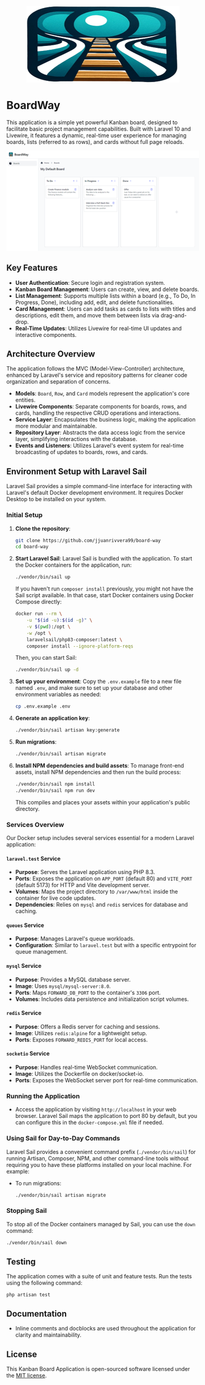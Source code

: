 <p align="center"><a href="https://board-way.jjuanrivvera.com" target="_blank"><img src="./public/images/logo.svg" width="400" height="200" alt="BoardWay Logo"></a></p>

# BoardWay

This application is a simple yet powerful Kanban board, designed to facilitate basic project management capabilities. Built with Laravel 10 and Livewire, it features a dynamic, real-time user experience for managing boards, lists (referred to as rows), and cards without full page reloads.

<img src="./public/images/board-way-view.png" alt="BoardWay Demo">

## Key Features

- **User Authentication**: Secure login and registration system.
- **Kanban Board Management**: Users can create, view, and delete boards.
- **List Management**: Supports multiple lists within a board (e.g., To Do, In Progress, Done), including add, edit, and delete functionalities.
- **Card Management**: Users can add tasks as cards to lists with titles and descriptions, edit them, and move them between lists via drag-and-drop.
- **Real-Time Updates**: Utilizes Livewire for real-time UI updates and interactive components.

## Architecture Overview

The application follows the MVC (Model-View-Controller) architecture, enhanced by Laravel's service and repository patterns for cleaner code organization and separation of concerns.

- **Models**: `Board`, `Row`, and `Card` models represent the application's core entities.
- **Livewire Components**: Separate components for boards, rows, and cards, handling the respective CRUD operations and interactions.
- **Service Layer**: Encapsulates the business logic, making the application more modular and maintainable.
- **Repository Layer**: Abstracts the data access logic from the service layer, simplifying interactions with the database.
- **Events and Listeners**: Utilizes Laravel's event system for real-time broadcasting of updates to boards, rows, and cards.

## Environment Setup with Laravel Sail

Laravel Sail provides a simple command-line interface for interacting with Laravel's default Docker development environment. It requires Docker Desktop to be installed on your system.

### Initial Setup

1. **Clone the repository**:
   ```bash
   git clone https://github.com/jjuanrivvera99/board-way
   cd board-way
   ```

2. **Start Laravel Sail**:
   Laravel Sail is bundled with the application. To start the Docker containers for the application, run:
   ```bash
   ./vendor/bin/sail up
   ```
   If you haven't run `composer install` previously, you might not have the Sail script available. In that case, start Docker containers using Docker Compose directly:
   ```bash
   docker run --rm \
       -u "$(id -u):$(id -g)" \
       -v $(pwd):/opt \
       -w /opt \
       laravelsail/php83-composer:latest \
       composer install --ignore-platform-reqs
   ```
   Then, you can start Sail:
   ```bash
   ./vendor/bin/sail up -d
   ```

3. **Set up your environment**:
   Copy the `.env.example` file to a new file named `.env`, and make sure to set up your database and other environment variables as needed:
   ```bash
   cp .env.example .env
   ```

4. **Generate an application key**:
   ```bash
   ./vendor/bin/sail artisan key:generate
   ```

5. **Run migrations**:
   ```bash
   ./vendor/bin/sail artisan migrate
   ```

6. **Install NPM dependencies and build assets**:
   To manage front-end assets, install NPM dependencies and then run the build process:
   ```bash
   ./vendor/bin/sail npm install
   ./vendor/bin/sail npm run dev
   ```
   This compiles and places your assets within your application's public directory.

### Services Overview

Our Docker setup includes several services essential for a modern Laravel application:

#### `laravel.test` Service

- **Purpose**: Serves the Laravel application using PHP 8.3.
- **Ports**: Exposes the application on `APP_PORT` (default 80) and `VITE_PORT` (default 5173) for HTTP and Vite development server.
- **Volumes**: Maps the project directory to `/var/www/html` inside the container for live code updates.
- **Dependencies**: Relies on `mysql` and `redis` services for database and caching.

#### `queues` Service

- **Purpose**: Manages Laravel's queue workloads.
- **Configuration**: Similar to `laravel.test` but with a specific entrypoint for queue management.

#### `mysql` Service

- **Purpose**: Provides a MySQL database server.
- **Image**: Uses `mysql/mysql-server:8.0`.
- **Ports**: Maps `FORWARD_DB_PORT` to the container's `3306` port.
- **Volumes**: Includes data persistence and initialization script volumes.

#### `redis` Service

- **Purpose**: Offers a Redis server for caching and sessions.
- **Image**: Utilizes `redis:alpine` for a lightweight setup.
- **Ports**: Exposes `FORWARD_REDIS_PORT` for local access.

#### `socketio` Service

- **Purpose**: Handles real-time WebSocket communication.
- **Image**: Utilizes the Dockerfile on docker/socket-io.
- **Ports**: Exposes the WebSocket server port for real-time communication.

### Running the Application

- Access the application by visiting `http://localhost` in your web browser. Laravel Sail maps the application to port 80 by default, but you can configure this in the `docker-compose.yml` file if needed.

### Using Sail for Day-to-Day Commands

Laravel Sail provides a convenient command prefix (`./vendor/bin/sail`) for running Artisan, Composer, NPM, and other command-line tools without requiring you to have these platforms installed on your local machine. For example:

- To run migrations:
  ```bash
  ./vendor/bin/sail artisan migrate
  ```

### Stopping Sail

To stop all of the Docker containers managed by Sail, you can use the `down` command:

```bash
./vendor/bin/sail down
```

## Testing

The application comes with a suite of unit and feature tests. Run the tests using the following command:

```
php artisan test
```

## Documentation

- Inline comments and docblocks are used throughout the application for clarity and maintainability.

## License

This Kanban Board Application is open-sourced software licensed under the [MIT license](LICENSE).
